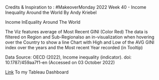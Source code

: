 Credits & Inspiration to : #MakeoverMonday 2022 Week 40 - Income Inequality Around the World By Andy Kriebel


Income InEquality Around The World

The Viz features average of Most Recent GINI (Color Red) The data is filtered on Region and Sub-Regionalso an in-visualization when hovering over the Country 
to show a line Chart with High and Low of the AVG GINI index over the years and the Most recent Year recorded (in Tooltip)

Data Source: OECD (2022), Income inequality (indicator). doi: 10.1787/459aa7f1-en (Accessed on 03 October 2022)

[Link](https://public.tableau.com/app/profile/amira.salama/viz/IncomeInEqualityAroundTheWorld/Dashboard1) To my Tableau Dashboard 
